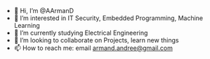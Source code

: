 - 👋 Hi, I’m @AArmanD
- 👀 I’m interested in IT Security, Embedded Programming, Machine Learning
- 🌱 I’m currently studying Electrical Engineering
- 💞️ I’m looking to collaborate on Projects, learn new things
- 📫 How to reach me: email armand.andree@gmail.com

<!---
AArmanD/AArmanD is a ✨ special ✨ repository because its `README.md` (this file) appears on your GitHub profile.
You can click the Preview link to take a look at your changes.
--->
